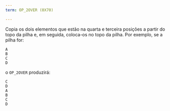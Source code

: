 ```yaml
---
term: OP_2OVER (0X70)

---
```

Copia os dois elementos que estão na quarta e terceira posições a partir do topo da pilha e, em seguida, coloca-os no topo da pilha. Por exemplo, se a pilha for:

```text
A
B
C
D
```

o `OP_2OVER` produzirá:

```text
C
D
A
B
C
D
```